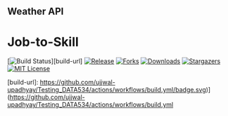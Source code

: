 ## Weather API

# Job-to-Skill

[![Build Status][build-shield]][build-url]
[![Release][release-shield]][release-url]
[![Forks][forks-shield]][forks-url]
[![Downloads][downloads-shield]][downloads-url]
[![Stargazers][stars-shield]][stars-url]
[![MIT License][license-shield]][license-url]


<!-- MARKDOWN LINKS & IMAGES -->
[build-shield]: https://github.com/ujjwal-upadhyay/Testing_DATA534/actions/workflows/build.yml/badge.svg
[release-shield]: https://img.shields.io/github/v/release/ujjwal-upadhyay/Testing_DATA534.svg?style=flat-square
[release-url]: https://github.com/ujjwal-upadhyay/Testing_DATA534/releases
[forks-shield]: https://img.shields.io/github/forks/ujjwal-upadhyay/Testing_DATA534.svg?style=flat-square
[forks-url]: https://github.com/ujjwal-upadhyay/Testing_DATA534/network/members
[downloads-shield]: https://img.shields.io/github/downloads/ujjwal-upadhyay/Testing_DATA534/total.svg?style=flat-square
[downloads-url]: https://github.com/ujjwal-upadhyay/Testing_DATA534
[stars-shield]: https://img.shields.io/github/stars/ujjwal-upadhyay/Testing_DATA534.svg?style=flat-square
[stars-url]: https://github.com/ujjwal-upadhyay/Testing_DATA534/stargazers
[license-shield]: https://img.shields.io/github/license/ujjwal-upadhyay/Testing_DATA534.svg?style=flat-square
[license-url]: https://github.com/ujjwal-upadhyay/Testing_DATA534/blob/master/LICENSE
[build-url]: https://github.com/ujjwal-upadhyay/Testing_DATA534/actions/workflows/build.yml/badge.svg)](https://github.com/ujjwal-upadhyay/Testing_DATA534/actions/workflows/build.yml
